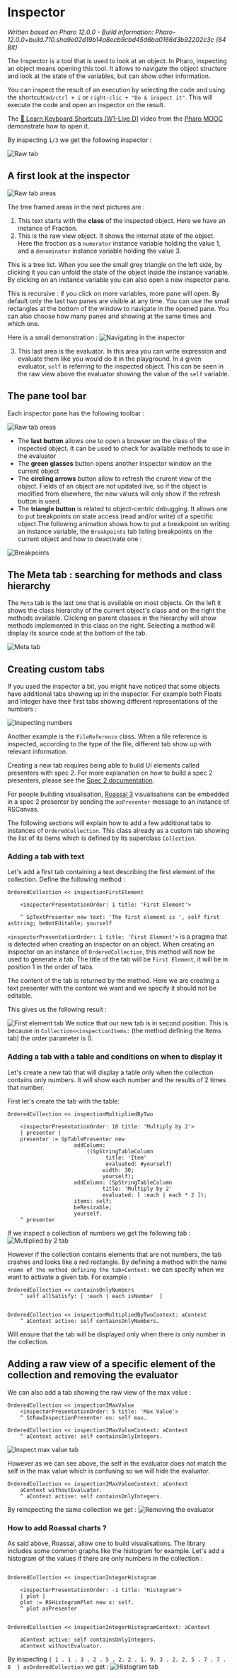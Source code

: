 # Inspector

*Written based on Pharo 12.0.0 - Build information: Pharo-12.0.0+build.710.sha9e02d19b14a8ecb9cbd45d6ba0166d3b92202c3c (64 Bit)*

The Inspector is a tool that is used to look at an object. In Pharo, inspecting an object means opening this tool. It allows to navigate the object structure and look at the state of the variables, but can show other information.

You can inspect the result of an execution by selecting the code and using the shortcut`Cmd/ctrl + i` or `right-clic + "Do & inspect it"`. This will execute the code and open an inspector on the result. 


The  [🐥 Learn Keyboard Shortcuts \[W1-Live D\]](https://www.youtube.com/watch?v=7YTsys2qxMU&list=PL2okA_2qDJ-kCHVcNXdO5wsUZJCY31zwf&index=10&t=133s) video from the [Pharo MOOC](https://mooc.pharo.org/) demonstrate how to open it.

By inspecting `1/3` we get the following inspector :

![Raw tab](img/Inspector_raw_tab.png)


## A first look at the inspector

![Raw tab areas](img/Inspector_raw_tab_areas.png)

The tree framed areas in the next pictures are :
1. This text starts with the **class** of the inspected object. Here we have an instance of Fraction.
2. This is the raw view object. It shows the internal state of the object. Here the fraction as a `numerator` instance variable holding the value 1, and a `denominator` instance variable holding the value 3. 

This is a tree list. When you see the small grey triangle on the left side, by clicking it you can unfold the state of the object inside the instance variable. 
By clicking on an instance variable you can also open a new inspector pane.

This is recursive : if you click on more variables, more pane will open. By default only the last two panes are visible at any time. You can use the small rectangles at the bottom of the window to navigate in the opened pane. You can also choose how many panes and showing at the same times and which one. 

Here is a small demonstration :
![Navigating in the inspector](img/Inspector_pane_navigation.gif)

3. This last area is the evaluator. In this area you can write expression and evaluate them like you would do it in the playground. In a given evaluator, `self` is referring to the inspected object. This can be seen in the raw view above the evaluator showing the value of the `self` variable.

## The pane tool bar

Each inspector pane has the following toolbar :


![Raw tab areas](img/Inspector_pane_toolbar.png)

- The **last button** allows one to open a browser on the class of the inspected object. It can be used to check for available methods to use in the evaluator
- The **green glasses** button opens another inspector window on the current object
- The **circling arrows** button allow to refresh the crurent view of the object. Fields of an object are not updated live, so if the object is modified from elsewhere, the new values will only show if the refresh button is used.
- The **triangle button** is related to object-centric debugging. It allows one to put breakpoints on state access (read and/or write) of a specific object.The following animation shows how to put a breakpoint on writing an instance variable, the `Breakpoints` tab listing breakpoints on the current object and how to deactivate one :

![Breakpoints](img/Inspector_breakpoints.gif)

## The Meta tab : searching for methods and class hierarchy
The `Meta` tab is the last one that is available on most objects.
On the left it shows the class hierarchy of the current object's class and on the right the methods available. Clicking on parent classes in the hierarchy will show methods implemented in this class on the right. Selecting a method will display its source code at the bottom of the tab.


![Meta tab](img/Inspector_meta_tab.png)

## Creating custom tabs

If you used the inspector a bit, you might have noticed that some objects have additional tabs showing up in the inspector.
For example both Floats and Integer have their first tabs showing different representations of the numbers :

![Inspecting numbers](img/Inspector_numbers_tabs.png)

Another example is the `FileReference` class. When a file reference is inspected, according to the type of the file, different tab show up with relevant information.

Creating a new tab requires being able to build UI elements called presenters with spec 2. For more explanation on how to build a spec 2 presenters, please see the [Spec 2 documentation](https://github.com/SquareBracketAssociates/BuildingApplicationWithSpec2/tree/master).

For people building visualisation, [Roassal 3](https://github.com/ObjectProfile/Roassal3) visualisations can be embedded in a spec 2 presenter by sending the `asPresenter` message to an instance of RSCanvas.

The following sections will explain how to add a few additional tabs to instances of `OrderedCollection`. This class already as a custom tab showing the list of its items which is defined by its superclass `Collection`.

### Adding a tab with text

Let's add a first tab containing a text describing the first element of the collection. Define the following method :

```Smalltalk
OrderedCollection << inspectionFirstElement

	<inspectorPresentationOrder: 1 title: 'First Element'>

	^ SpTextPresenter new text: 'The first element is ', self first asString; beNotEditable; yourself
```
`<inspectorPresentationOrder: 1 title: 'First Element'>` is a pragma that is detected when creating an inspector on an object. When creating an inspector on an instance of `OrderedCollection`, this method will now be used to generate a tab. The title of the tab will be `First Element`, it will be in position 1 in the order of tabs.

The content of the tab is returned by the method. Here we are creating a text presenter with the content we want and we specify it should not be editable.

This gives us the following result :

![First element tab](img/Inspector_expension_first_element.png)
We notice that our new tab is in second position. This is because in `Collection<<inspectionItems:` (the method defining the Items tab) the order parameter is 0.

### Adding a tab with a table and conditions on when to display it

Let's create a new tab that will display a table only when the collection contains only numbers. It will show each number and the results of 2 times that number.

First let's create the tab with the table:
```Smalltalk
OrderedCollection << inspectionMultipliedByTwo

	<inspectorPresentationOrder: 10 title: 'Multiply by 2'>
	| presenter |
	presenter := SpTablePresenter new
		             addColumn:
			             ((SpStringTableColumn
				               title: 'Item'
				               evaluated: #yourself)
				              width: 30;
				              yourself);
		             addColumn: (SpStringTableColumn
				              title: 'Multiply by 2'
				              evaluated: [ :each | each * 2 ]);
		             items: self;
		             beResizable;
		             yourself.
	^ presenter
```
If we inspect a collection of numbers we get the following tab :
![Mutliplied by 2 tab](img/Inspector_expension_multiplied_by_two.png)

However if the collection contains elements that are not numbers, the tab crashes and looks like a red rectangle. By defining a method with the name `<name of the method defining the tab>Context:` we can specify when we want to activate a given tab.
For example :
```Smalltalk
OrderedCollection << containsOnlyNumbers 
	^ self allSatisfy: [ :each | each isNumber  ]


OrderedCollection << inspectionMultipliedByTwoContext: aContext
	^ aContext active: self containsOnlyNumbers.
```
Will ensure that the tab will be displayed only when there is only number in the collection.



## Adding a raw view of a specific element of the collection and removing the evaluator

We can also add a tab showing the raw view of the max value :
```Smalltalk
OrderedCollection << inspectionIMaxValue
	<inspectorPresentationOrder: 5 title: 'Max Value'>
	^ StRawInspectionPresenter on: self max.

OrderedCollection << inspectionIMaxValueContext: aContext
	^ aContext active: self containsOnlyIntegers.
```
![Inspect max value tab](img/Inspector_expension_max.png)

However as we can see above, the self in the evaluator does not match the self in the max value which is confusing so we will hide the evaluator.

```Smalltalk
OrderedCollection << inspectionIMaxValueContext: aContext
	aContext withoutEvaluator.
	^ aContext active: self containsOnlyIntegers.
```
By reinspecting the same collection we get :
![Removing the evaluator](img/Inspector_expension_max_without_evaluator.png)

### How to add Roassal charts ?
As said above, Roassal, allow one to build visualisations.
The library includes some common graphs like the histogram for example.
Let's add a histogram of the values if there are only numbers in the collection :

```Smalltalk

OrderedCollection << inspectionIntegerHistogram

	<inspectorPresentationOrder: -1 title: 'Histogram'>
	| plot |
	plot := RSHistogramPlot new x: self.
	^ plot asPresenter


OrderedCollection << inspectionIntegerHistogramContext: aContext 

	aContext active: self containsOnlyIntegers.
	aContext withoutEvaluator.
```
By inspecting `{ 1 . 1 . 3 . 2 . 5 . 2. 2 . 1. 9. 3 . 2. 2. 5 . 7 . 7 . 8  } asOrderedCollection` we get :
![Histogram tab](img/Inspector_expension_histogram.png)


